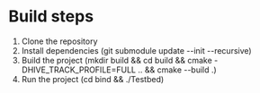 # Build steps

1. Clone the repository
2. Install dependencies (git submodule update --init --recursive)
3. Build the project (mkdir build && cd build && cmake -DHIVE_TRACK_PROFILE=FULL .. && cmake --build .)
4. Run the project (cd bind && ./Testbed)
